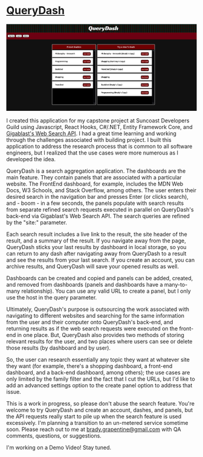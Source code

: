 # [QueryDash](https://querydash.herokuapp.com/)

![](./ClientApp/src/images/Capture.PNG)

I created this application for my capstone project at Suncoast Developers Guild using Javascript, React Hooks, C#/.NET, Entity Framework Core, and [Gigablast's Web Search API](http://www.gigablast.com/api.html). I had a great time learning and working through the challenges associated with building project. I built this application to address the research process that is common to all software engineers, but I realized that the use cases were more numerous as I developed the idea.

QueryDash is a search aggregation application. The dashboards are the main feature. They contain panels that are associated with a particular website. The FrontEnd dashboard, for example, includes the MDN Web Docs, W3 Schools, and Stack Overflow, among others. The user enters their desired search in the navigation bar and presses Enter (or clicks search), and - boom - in a few seconds, the panels populate with search results from separate refined search requests executed in parallel on QueryDash's back-end via Gigablast's Web Search API. The search queries are refined by the "site:" parameter.

Each search result includes a live link to the result, the site header of the result, and a summary of the result. If you navigate away from the page, QueryDash sticks your last results by dashboard in local storage, so you can return to any dash after navigating away from QueryDash to a result and see the results from your last search. If you create an account, you can archive results, and QueryDash will save your opened results as well.

Dashboards can be created and copied and panels can be added, created, and removed from dashboards (panels and dashboards have a many-to-many relationship). You can use any valid URL to create a panel, but I only use the host in the query parameter.

Ultimately, QueryDash's purpose is outsourcing the work associated with navigating to different websites and searching for the same information from the user and their computer onto QueryDash's back-end, and returning results as if the web search requests were executed on the front-end in one place. But, QueryDash also provides two methods of storing relevant results for the user, and two places where users can see or delete those results (by dashboard and by user).

So, the user can research essentially any topic they want at whatever site they want (for example, there's a shopping dashboard, a front-end dashboard, and a back-end dashboard, among others); the use cases are only limited by the family filter and the fact that I cut the URLs, but I'd like to add an advanced settings option to the create panel option to address that issue.

This is a work in progress, so please don't abuse the search feature. You're welcome to try QueryDash and create an account, dashes, and panels, but the API requests really start to pile up when the search feature is used excessively. I'm planning a transition to an un-metered service sometime soon. Please reach out to me at brady.grapentine@gmail.com with QA comments, questions, or suggestions.

I'm working on a Demo Video! Stay tuned.
